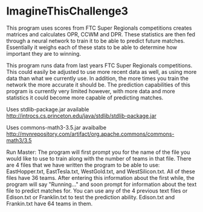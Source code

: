 # ImagineThisChallenge3

This program uses scores from FTC Super Regionals competitions creates matrices and calculates OPR, CCWM and DPR. These statistics are then fed through a neural network to train it to be able to predict future matches. Essentially it weighs each of these stats to be able to determine how important they are to winning. 

This program runs data from last years FTC Super Regionals competitions. This could easily be adjusted to use more recent data as well, as using more data than what we currently use. In addition, the more times you train the network the more accurate it should be. The prediction capabilities of this program is currently very limited however, with more data and more statistics it could become more capable of predicting matches. 

Uses stdlib-package.jar available http://introcs.cs.princeton.edu/java/stdlib/stdlib-package.jar

Uses commons-math3-3.5.jar avaibalbe http://mvnrepository.com/artifact/org.apache.commons/commons-math3/3.5

Run Master:
The program will first prompt you for the name of the file you would like to use to train along with the number of teams in that file.
There are 4 files that we have written the program to be able to use: EastHopper.txt, EastTesla.txt, WestGold.txt, and WestSilicon.txt. 
All of these files have 36 teams.
After entering this information about the first while, the program will say "Running..." and soon prompt for information about the text file to predict matches for.
You can use any of the 4 previous text files or Edison.txt or Franklin.txt to test the prediction ability.
Edison.txt and Frankin.txt have 64 teams in them.
